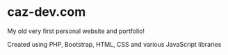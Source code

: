 # caz-dev.com
My old very first personal website and portfolio!

Created using PHP, Bootstrap, HTML, CSS and various JavaScript libraries
